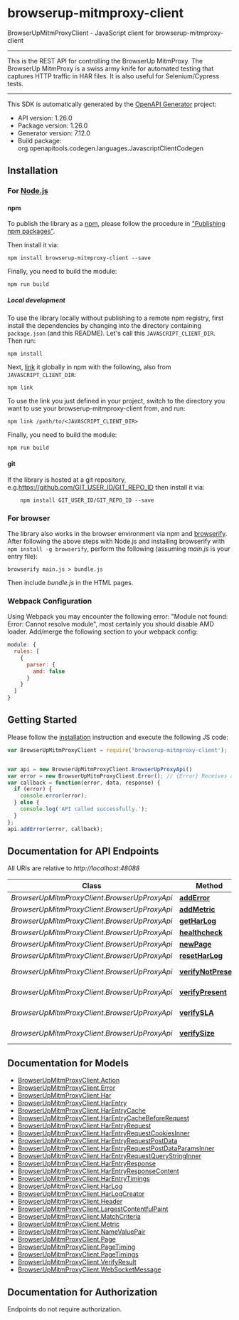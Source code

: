 # browserup-mitmproxy-client

BrowserUpMitmProxyClient - JavaScript client for browserup-mitmproxy-client
___
This is the REST API for controlling the BrowserUp MitmProxy.
The BrowserUp MitmProxy is a swiss army knife for automated testing that
captures HTTP traffic in HAR files. It is also useful for Selenium/Cypress tests.
___

This SDK is automatically generated by the [OpenAPI Generator](https://openapi-generator.tech) project:

- API version: 1.26.0
- Package version: 1.26.0
- Generator version: 7.12.0
- Build package: org.openapitools.codegen.languages.JavascriptClientCodegen

## Installation

### For [Node.js](https://nodejs.org/)

#### npm

To publish the library as a [npm](https://www.npmjs.com/), please follow the procedure in ["Publishing npm packages"](https://docs.npmjs.com/getting-started/publishing-npm-packages).

Then install it via:

```shell
npm install browserup-mitmproxy-client --save
```

Finally, you need to build the module:

```shell
npm run build
```

##### Local development

To use the library locally without publishing to a remote npm registry, first install the dependencies by changing into the directory containing `package.json` (and this README). Let's call this `JAVASCRIPT_CLIENT_DIR`. Then run:

```shell
npm install
```

Next, [link](https://docs.npmjs.com/cli/link) it globally in npm with the following, also from `JAVASCRIPT_CLIENT_DIR`:

```shell
npm link
```

To use the link you just defined in your project, switch to the directory you want to use your browserup-mitmproxy-client from, and run:

```shell
npm link /path/to/<JAVASCRIPT_CLIENT_DIR>
```

Finally, you need to build the module:

```shell
npm run build
```

#### git

If the library is hosted at a git repository, e.g.https://github.com/GIT_USER_ID/GIT_REPO_ID
then install it via:

```shell
    npm install GIT_USER_ID/GIT_REPO_ID --save
```

### For browser

The library also works in the browser environment via npm and [browserify](http://browserify.org/). After following
the above steps with Node.js and installing browserify with `npm install -g browserify`,
perform the following (assuming *main.js* is your entry file):

```shell
browserify main.js > bundle.js
```

Then include *bundle.js* in the HTML pages.

### Webpack Configuration

Using Webpack you may encounter the following error: "Module not found: Error:
Cannot resolve module", most certainly you should disable AMD loader. Add/merge
the following section to your webpack config:

```javascript
module: {
  rules: [
    {
      parser: {
        amd: false
      }
    }
  ]
}
```

## Getting Started

Please follow the [installation](#installation) instruction and execute the following JS code:

```javascript
var BrowserUpMitmProxyClient = require('browserup-mitmproxy-client');


var api = new BrowserUpMitmProxyClient.BrowserUpProxyApi()
var error = new BrowserUpMitmProxyClient.Error(); // {Error} Receives an error to track. Internally, the error is stored in an array in the har under the _errors key
var callback = function(error, data, response) {
  if (error) {
    console.error(error);
  } else {
    console.log('API called successfully.');
  }
};
api.addError(error, callback);

```

## Documentation for API Endpoints

All URIs are relative to *http://localhost:48088*

Class | Method | HTTP request | Description
------------ | ------------- | ------------- | -------------
*BrowserUpMitmProxyClient.BrowserUpProxyApi* | [**addError**](docs/BrowserUpProxyApi.md#addError) | **POST** /har/errors | 
*BrowserUpMitmProxyClient.BrowserUpProxyApi* | [**addMetric**](docs/BrowserUpProxyApi.md#addMetric) | **POST** /har/metrics | 
*BrowserUpMitmProxyClient.BrowserUpProxyApi* | [**getHarLog**](docs/BrowserUpProxyApi.md#getHarLog) | **GET** /har | 
*BrowserUpMitmProxyClient.BrowserUpProxyApi* | [**healthcheck**](docs/BrowserUpProxyApi.md#healthcheck) | **GET** /healthcheck | 
*BrowserUpMitmProxyClient.BrowserUpProxyApi* | [**newPage**](docs/BrowserUpProxyApi.md#newPage) | **POST** /har/page | 
*BrowserUpMitmProxyClient.BrowserUpProxyApi* | [**resetHarLog**](docs/BrowserUpProxyApi.md#resetHarLog) | **PUT** /har | 
*BrowserUpMitmProxyClient.BrowserUpProxyApi* | [**verifyNotPresent**](docs/BrowserUpProxyApi.md#verifyNotPresent) | **POST** /verify/not_present/{name} | 
*BrowserUpMitmProxyClient.BrowserUpProxyApi* | [**verifyPresent**](docs/BrowserUpProxyApi.md#verifyPresent) | **POST** /verify/present/{name} | 
*BrowserUpMitmProxyClient.BrowserUpProxyApi* | [**verifySLA**](docs/BrowserUpProxyApi.md#verifySLA) | **POST** /verify/sla/{time}/{name} | 
*BrowserUpMitmProxyClient.BrowserUpProxyApi* | [**verifySize**](docs/BrowserUpProxyApi.md#verifySize) | **POST** /verify/size/{size}/{name} | 


## Documentation for Models

 - [BrowserUpMitmProxyClient.Action](docs/Action.md)
 - [BrowserUpMitmProxyClient.Error](docs/Error.md)
 - [BrowserUpMitmProxyClient.Har](docs/Har.md)
 - [BrowserUpMitmProxyClient.HarEntry](docs/HarEntry.md)
 - [BrowserUpMitmProxyClient.HarEntryCache](docs/HarEntryCache.md)
 - [BrowserUpMitmProxyClient.HarEntryCacheBeforeRequest](docs/HarEntryCacheBeforeRequest.md)
 - [BrowserUpMitmProxyClient.HarEntryRequest](docs/HarEntryRequest.md)
 - [BrowserUpMitmProxyClient.HarEntryRequestCookiesInner](docs/HarEntryRequestCookiesInner.md)
 - [BrowserUpMitmProxyClient.HarEntryRequestPostData](docs/HarEntryRequestPostData.md)
 - [BrowserUpMitmProxyClient.HarEntryRequestPostDataParamsInner](docs/HarEntryRequestPostDataParamsInner.md)
 - [BrowserUpMitmProxyClient.HarEntryRequestQueryStringInner](docs/HarEntryRequestQueryStringInner.md)
 - [BrowserUpMitmProxyClient.HarEntryResponse](docs/HarEntryResponse.md)
 - [BrowserUpMitmProxyClient.HarEntryResponseContent](docs/HarEntryResponseContent.md)
 - [BrowserUpMitmProxyClient.HarEntryTimings](docs/HarEntryTimings.md)
 - [BrowserUpMitmProxyClient.HarLog](docs/HarLog.md)
 - [BrowserUpMitmProxyClient.HarLogCreator](docs/HarLogCreator.md)
 - [BrowserUpMitmProxyClient.Header](docs/Header.md)
 - [BrowserUpMitmProxyClient.LargestContentfulPaint](docs/LargestContentfulPaint.md)
 - [BrowserUpMitmProxyClient.MatchCriteria](docs/MatchCriteria.md)
 - [BrowserUpMitmProxyClient.Metric](docs/Metric.md)
 - [BrowserUpMitmProxyClient.NameValuePair](docs/NameValuePair.md)
 - [BrowserUpMitmProxyClient.Page](docs/Page.md)
 - [BrowserUpMitmProxyClient.PageTiming](docs/PageTiming.md)
 - [BrowserUpMitmProxyClient.PageTimings](docs/PageTimings.md)
 - [BrowserUpMitmProxyClient.VerifyResult](docs/VerifyResult.md)
 - [BrowserUpMitmProxyClient.WebSocketMessage](docs/WebSocketMessage.md)


## Documentation for Authorization

Endpoints do not require authorization.


